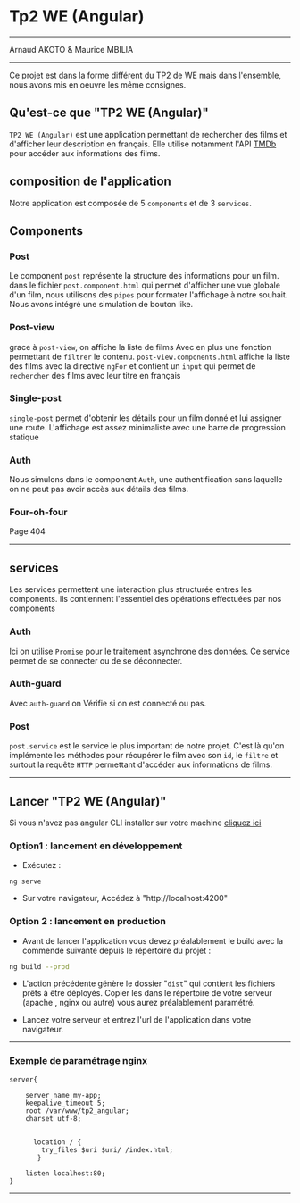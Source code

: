 # Tp2 WE (Angular)
***
Arnaud AKOTO & Maurice MBILIA
***
Ce projet est dans la forme différent du TP2 de WE mais dans l'ensemble, nous avons mis en oeuvre les même consignes.

 ## Qu'est-ce que "TP2 WE (Angular)"
 `TP2 WE (Angular)` est une application permettant de rechercher des films et d'afficher leur description en français.
 Elle utilise notamment l'API [TMDb](https://www.themoviedb.org/) pour accéder aux informations des films.

## composition de l'application
 Notre application est composée de 5 `components` et de 3 `services`.

 ## Components

### Post
Le component `post` représente la structure des informations pour un film.
dans le fichier `post.component.html` qui permet d'afficher une vue globale d'un film, nous utilisons des `pipes` pour formater  l'affichage à notre souhait.
Nous avons intégré une simulation de bouton like.

### Post-view
grace à `post-view`, on affiche la liste de films Avec en plus une fonction permettant de `filtrer` le contenu. 
`post-view.components.html` affiche la liste des films avec la directive `ngFor` et contient un `input` qui permet de `rechercher` des films avec leur titre en français  

### Single-post
`single-post` permet d'obtenir les détails pour un film donné et lui assigner une route.
L'affichage est assez minimaliste avec une barre de progression statique

### Auth
Nous simulons dans le component `Auth`, une authentification sans laquelle on ne peut pas avoir accès aux détails des films.
### Four-oh-four
Page 404 
___
## services
Les services permettent une interaction plus structurée entres les components.
Ils contiennent l'essentiel des opérations effectuées par nos components

### Auth
Ici on utilise `Promise` pour le traitement asynchrone des données. 
Ce service permet de se connecter ou de se déconnecter.
### Auth-guard
Avec `auth-guard` on Vérifie si on est connecté ou pas.
### Post
`post.service` est le service le plus important de notre projet.
C'est là qu'on implémente les méthodes  pour récupérer le film avec son `id`, le `filtre` et surtout  la requête `HTTP` permettant d'accéder aux informations de films.

***
## Lancer "TP2 WE (Angular)"

Si vous n'avez pas angular CLI installer sur votre machine [cliquez ici](https://angular.io/guide/setup-local)

### Option1 : lancement en développement
+ Exécutez :
```
ng serve
```
+ Sur votre navigateur, Accédez à "http://localhost:4200" 

### Option 2 : lancement en production

+ Avant de lancer l'application vous devez préalablement le build avec la commende suivante depuis le répertoire du projet : 

```bash
ng build --prod
``` 

+ L'action précédente génère le dossier "`dist`" qui contient les fichiers prêts à être déployés. Copier les dans le répertoire de votre serveur (apache , nginx ou autre) vous aurez préalablement paramétré.

+ Lancez votre serveur et entrez l'url de l'application dans votre navigateur.

***
### Exemple de paramétrage nginx
```nginx
server{

	server_name my-app;
	keepalive_timeout 5;
	root /var/www/tp2_angular;
	charset utf-8;
	

	  location / {
        try_files $uri $uri/ /index.html;
       }
	
	listen localhost:80;
}

```
***